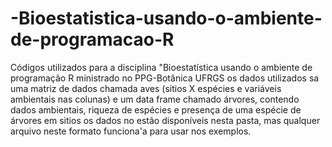 # -Bioestatistica-usando-o-ambiente-de-programacao-R
Códigos utilizados para a disciplina  "Bioestatística usando o ambiente de programação R ministrado no  PPG-Botânica UFRGS
os dados utilizados sa uma matriz de dados chamada aves (sitios X espécies e variáveis ambientais nas colunas) e um data frame chamado árvores, contendo dados ambientais, riqueza de espécies e presença de uma espécie de árvores em sitios
os dados no estão disponíveis nesta pasta, mas qualquer arquivo neste formato  funciona'a para usar nos exemplos.

